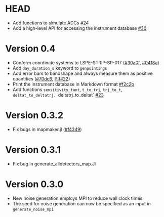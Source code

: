 # HEAD

- Add functions to simulate ADCs [#24](https://github.com/lspestrip/Stripeline.jl/pull/24)
- Add a high-level API for accessing the instrument database [#30](https://github.com/lspestrip/Stripeline.jl/pull/30)

# Version 0.4

- Conform coordinate systems to LSPE-STRIP-SP-017
  ([#30a0f](https://github.com/lspestrip/Stripeline.jl/commit/30a0fbdb5fe45fa20cd7a2fef08bc114ad3d7956),
  [#0418a](https://github.com/lspestrip/Stripeline.jl/commit/0418a40a489cd2dfd7607effe661c55af1ca649e))
- Add `day_duration_s` keyword to `genpointings`
- Add error bars to bandshape and always measure them as positive quantities ([#70dc6](https://github.com/lspestrip/Stripeline.jl/commit/70dc6612e3784e4b3cfded55540e01cccec0bbf3), [PR#22](https://github.com/lspestrip/Stripeline.jl/pull/22))
- Print the instrument database in Markdown format [#f2c2b](https://github.com/lspestrip/Stripeline.jl/commit/f2c2b11b317b149131ee4ab447a4ffe680148f2d)
- Add functions `sensitivity_tant`, `t_to_trj`, `trj_to_t`,
  `deltat_to_deltatrj, `deltatrj_to_deltat` [#23](https://github.com/lspestrip/Stripeline.jl/pull/23)

# Version 0.3.2

- Fix bugs in mapmaker.jl
  ([#f4349](https://github.com/lspestrip/Stripeline.jl/commit/f434916605201fd3e3daa81497248270b6378d76))


# Version 0.3.1

- Fix bug in generate_alldetectors_map.Jl


# Version 0.3.0

- New noise generation employs MPI to reduce wall clock times
- The seed for noise generation can now be specified as an input in `generate_noise_mpi`
